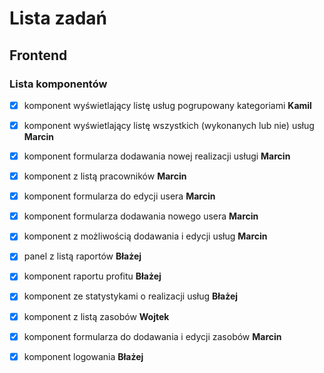 # Lista zadań

## Frontend

### Lista komponentów

- [X] komponent wyświetlający listę usług pogrupowany kategoriami **Kamil**

- [X] komponent wyświetlający listę wszystkich (wykonanych lub nie) usług **Marcin**

- [X] komponent formularza dodawania nowej realizacji usługi **Marcin**

- [X] komponent z listą pracowników **Marcin**

- [X] komponent formularza do edycji usera **Marcin**

- [X] komponent formularza dodawania nowego usera **Marcin**

- [X] komponent z możliwością dodawania i edycji usług **Marcin**

- [X] panel z listą raportów **Błażej**

- [X] komponent raportu profitu **Błażej**

- [X] komponent ze statystykami o realizacji usług **Błażej**

- [X] komponent z listą zasobów **Wojtek**

- [X] komponent formularza do dodawania i edycji zasobów **Marcin**

- [X] komponent logowania **Błażej**


